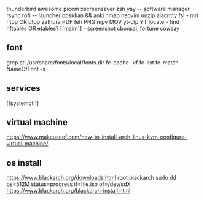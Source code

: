 thunderbird
awesome
picom
xscreensaver
zsh
yay -- software manager
rsync
rofi -- launcher
obsidian && anki
nmap
neovim
unzip
alacritty
fsl - mri
htop OR btop
zathura PDF
feh PNG
mpv MOV
yt-dlp YT
locate - find
nftables OR etables?
[[maim]] - screenshot
cbonsai, fortune cowsay
## font
grep stl /usr/share/fonts/local/fonts.dir
fc-cache -vf
fc-list
fc-match NameOfFont -s

## services
[[systemctl]]

## virtual machine
https://www.makeuseof.com/how-to-install-arch-linux-kvm-configure-virtual-machine/

## os install
https://www.blackarch.org/downloads.html
	root:blackarch
	sudo dd bs=512M status=progress if=file.iso of=/dev/sdX
	https://www.blackarch.org/blackarch-install.html